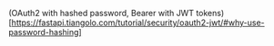 (OAuth2 with hashed password, Bearer with JWT tokens)[https://fastapi.tiangolo.com/tutorial/security/oauth2-jwt/#why-use-password-hashing]
